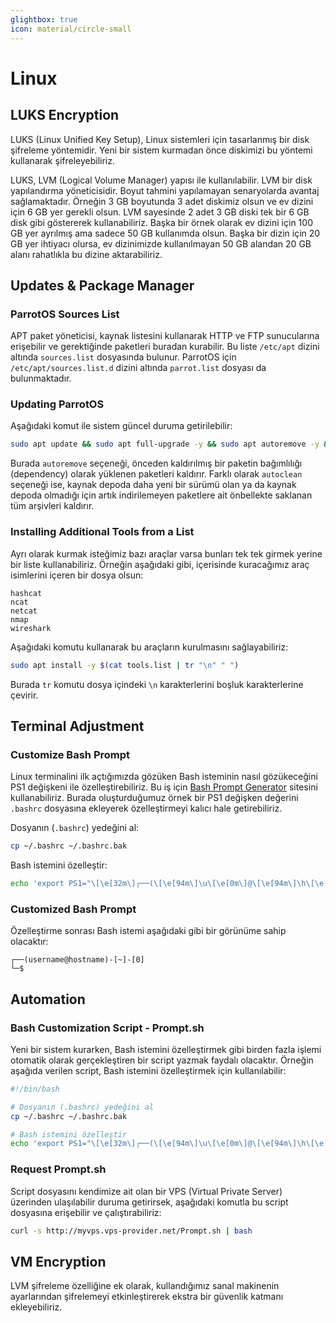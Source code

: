 ```yaml
---
glightbox: true
icon: material/circle-small
---
```


# Linux

## LUKS Encryption

LUKS (Linux Unified Key Setup), Linux sistemleri için tasarlanmış bir disk şifreleme yöntemidir. Yeni bir sistem kurmadan önce diskimizi bu yöntemi kullanarak şifreleyebiliriz.

LUKS, LVM (Logical Volume Manager) yapısı ile kullanılabilir. LVM bir disk yapılandırma yöneticisidir. Boyut tahmini yapılamayan senaryolarda avantaj sağlamaktadır. Örneğin 3 GB boyutunda 3 adet diskimiz olsun ve ev dizini için 6 GB yer gerekli olsun. LVM sayesinde 2 adet 3 GB diski tek bir 6 GB disk gibi göstererek kullanabiliriz. Başka bir örnek olarak ev dizini için 100 GB yer ayrılmış ama sadece 50 GB kullanımda olsun. Başka bir dizin için 20 GB yer ihtiyacı olursa, ev dizinimizde kullanılmayan 50 GB alandan 20 GB alanı rahatlıkla bu dizine aktarabiliriz.

## Updates & Package Manager

### ParrotOS Sources List

APT paket yöneticisi, kaynak listesini kullanarak HTTP ve FTP sunucularına erişebilir ve gerektiğinde paketleri buradan kurabilir. Bu liste `/etc/apt` dizini altında `sources.list` dosyasında bulunur. ParrotOS için `/etc/apt/sources.list.d` dizini altında `parrot.list` dosyası da bulunmaktadır.

### Updating ParrotOS

Aşağıdaki komut ile sistem güncel duruma getirilebilir:

```bash
sudo apt update && sudo apt full-upgrade -y && sudo apt autoremove -y && sudo apt autoclean -y
```

Burada `autoremove` seçeneği, önceden kaldırılmış bir paketin bağımlılığı (dependency) olarak yüklenen paketleri kaldırır. Farklı olarak `autoclean` seçeneği ise, kaynak depoda daha yeni bir sürümü olan ya da kaynak depoda olmadığı için artık indirilemeyen paketlere ait önbellekte saklanan tüm arşivleri kaldırır.

### Installing Additional Tools from a List

Ayrı olarak kurmak isteğimiz bazı araçlar varsa bunları tek tek girmek yerine bir liste kullanabiliriz. Örneğin aşağıdaki gibi, içerisinde kuracağımız araç isimlerini içeren bir dosya olsun:

```text title="tools.list" linenums="1"
hashcat
ncat
netcat
nmap
wireshark
```

Aşağıdaki komutu kullanarak bu araçların kurulmasını sağlayabiliriz:

```bash
sudo apt install -y $(cat tools.list | tr "\n" " ")
```

Burada `tr` komutu dosya içindeki `\n` karakterlerini boşluk karakterlerine çevirir.

## Terminal Adjustment

### Customize Bash Prompt

Linux terminalini ilk açtığımızda gözüken Bash isteminin nasıl gözükeceğini PS1 değişkeni ile özelleştirebiliriz. Bu iş için [Bash Prompt Generator](https://bash-prompt-generator.org/) sitesini kullanabiliriz. Burada oluşturduğumuz örnek bir PS1 değişken değerini `.bashrc` dosyasına ekleyerek özelleştirmeyi kalıcı hale getirebiliriz.

Dosyanın (`.bashrc`) yedeğini al:

```bash
cp ~/.bashrc ~/.bashrc.bak
```

Bash istemini özelleştir:

```bash
echo 'export PS1="\[\e[32m\]┌──(\[\e[94m\]\u\[\e[0m\]@\[\e[94m\]\h\[\e[32m\])\[\e[0m\]-\[\e[32m\][\[\e[0m\]\w\[\e[32m\]]\[\e[0m\]-\[\e[32m\][\[\e[0m\]\j\[\e[32m\]]\n└─\[\e[94m\]\\$ \[\e[0m\]"' >> ~/.bashrc
```

### Customized Bash Prompt

Özelleştirme sonrası Bash istemi aşağıdaki gibi bir görünüme sahip olacaktır:

```text
┌──(username@hostname)-[~]-[0]
└─$
```

## Automation

### Bash Customization Script - Prompt.sh

Yeni bir sistem kurarken, Bash istemini özelleştirmek gibi birden fazla işlemi otomatik olarak gerçekleştiren bir script yazmak faydalı olacaktır. Örneğin aşağıda verilen script, Bash istemini özelleştirmek için kullanılabilir:

```bash title="Prompt.sh" linenums="1"
#!/bin/bash

# Dosyanın (.bashrc) yedeğini al
cp ~/.bashrc ~/.bashrc.bak

# Bash istemini özelleştir
echo 'export PS1="\[\e[32m\]┌──(\[\e[94m\]\u\[\e[0m\]@\[\e[94m\]\h\[\e[32m\])\[\e[0m\]-\[\e[32m\][\[\e[0m\]\w\[\e[32m\]]\[\e[0m\]-\[\e[32m\][\[\e[0m\]\j\[\e[32m\]]\n└─\[\e[94m\]\\$ \[\e[0m\]"' >> ~/.bashrc
```

### Request Prompt.sh

Script dosyasını kendimize ait olan bir VPS (Virtual Private Server) üzerinden ulaşılabilir duruma getirirsek, aşağıdaki komutla bu script dosyasına erişebilir ve çalıştırabiliriz:

```bash
curl -s http://myvps.vps-provider.net/Prompt.sh | bash
```

## VM Encryption

LVM şifreleme özelliğine ek olarak, kullandığımız sanal makinenin ayarlarından şifrelemeyi etkinleştirerek ekstra bir güvenlik katmanı ekleyebiliriz.
